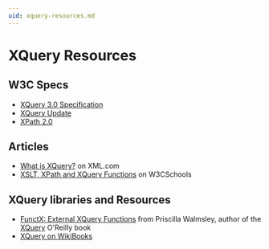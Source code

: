 ```yaml
---
uid: xquery-resources.md
---
```


# XQuery Resources

## W3C Specs
* [XQuery 3.0 Specification](https://www.w3.org/TR/2014/REC-xquery-30-20140408//)
* [XQuery Update](https://www.w3.org/TR/2014/REC-xquery-30-20140408/-update-10/)
* [XPath 2.0](http://www.w3.org/TR/xpath20)

## Articles
* [What is XQuery?](http://www.xml.com/pub/a/2002/10/16/xquery.html) on XML.com
* [XSLT, XPath and XQuery Functions](https://www.w3schools.com/xml/xsl_functions.asp) on W3CSchools

## XQuery libraries and Resources
* [FunctX: External XQuery Functions](http://www.xqueryfunctions.com/xq/) from Priscilla Walmsley, author of the [XQuery](http://www.datypic.com/books/xquery/) O'Reilly book
* [XQuery on WikiBooks](https://en.wikibooks.org/wiki/XQuery)

